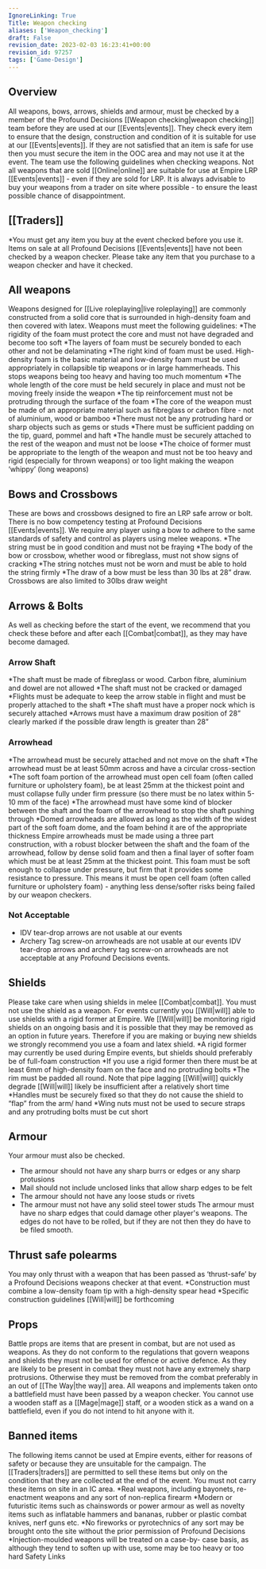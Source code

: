 ```yaml
---
IgnoreLinking: True
Title: Weapon checking
aliases: ['Weapon_checking']
draft: False
revision_date: 2023-02-03 16:23:41+00:00
revision_id: 97257
tags: ['Game-Design']
---
```


## Overview
All weapons, bows, arrows, shields and armour, must be checked by a member of the Profound Decisions [[Weapon checking|weapon checking]] team before they are used at our [[Events|events]]. They check every item to ensure that the design, construction and condition of it is suitable for use at our [[Events|events]]. If they are not satisfied that an item is safe for use then you must secure the item in the OOC area and may not use it at the event. The team use the following guidelines when checking weapons.
Not all weapons that are sold [[Online|online]] are suitable for use at Empire LRP [[Events|events]] - even if they are sold for LRP. It is always advisable to buy your weapons from a trader on site where possible - to ensure the least possible chance of disappointment.
## [[Traders]]
*You must get any item you buy at the event checked before you use it.
Items on sale at all Profound Decisions [[Events|events]] have not been checked by a weapon checker. Please take any item that you purchase to a weapon checker and have it checked.
## All weapons
Weapons designed for [[Live roleplaying|live roleplaying]] are commonly constructed from a solid core that is surrounded in high-density foam and then covered with latex. Weapons must meet the following guidelines: 
*The rigidity of the foam must protect the core and must not have degraded and become too soft
*The layers of foam must be securely bonded to each other and not be delaminating
*The right kind of foam must be used. High-density foam is the basic material and low-density foam must be used appropriately in collapsible tip weapons or in large hammerheads. This stops weapons being too heavy and having too much momentum
*The whole length of the core must be held securely in place and must not be moving freely inside the weapon
*The tip reinforcement must not be protruding through the surface of the foam
*The core of the weapon must be made of an appropriate material such as fibreglass or carbon fibre - not of aluminium, wood or bamboo
*There must not be any protruding hard or sharp objects such as gems or studs
*There must be sufficient padding on the tip, guard, pommel and haft
*The handle must be securely attached to the rest of the weapon and must not be loose
*The choice of former must be appropriate to the length of the weapon and must not be too heavy and rigid (especially for thrown weapons) or too light making the weapon ‘whippy’ (long weapons)
## Bows and Crossbows
These are bows and crossbows designed to fire an LRP safe arrow or bolt. There is no bow competency testing at Profound Decisions [[Events|events]]. We require any player using a bow to adhere to the same standards of safety and control as players using melee weapons. 
*The string must be in good condition and must not be fraying
*The body of the bow or crossbow, whether wood or fibreglass, must not show signs of cracking
*The string notches must not be worn and must be able to hold the string firmly
*The draw of a bow must be less than 30 lbs at 28” draw. Crossbows are also limited to 30lbs draw weight
## Arrows & Bolts
As well as checking before the start of the event, we recommend that you check these before and after each [[Combat|combat]], as they may have become damaged. 
### Arrow Shaft
*The shaft must be made of fibreglass or wood. Carbon fibre, aluminium and dowel are not allowed
*The shaft must not be cracked or damaged
*Flights must be adequate to keep the arrow stable in flight and must be properly attached to the shaft
*The shaft must have a proper nock which is securely attached
*Arrows must have a maximum draw position of 28” clearly marked if the possible draw length is greater than 28”
### Arrowhead
*The arrowhead must be securely attached and not move on the shaft
*The arrowhead must be at least 50mm across and have a circular cross-section
*The soft foam portion of the arrowhead must open cell foam (often called furniture or upholstery foam), be at least 25mm at the thickest point and must collapse fully under firm pressure (so there must be no latex within 5-10 mm of the face)
*The arrowhead must have some kind of blocker between the shaft and the foam of the arrowhead to stop the shaft pushing through 
*Domed arrowheads are allowed as long as the width of the widest part of the soft foam dome, and the foam behind it are of the appropriate thickness
Empire arrowheads must be made using a three part construction, with a robust blocker between the shaft and the foam of the arrowhead, follow by dense solid foam and then a final layer of softer foam which must be at least 25mm at the thickest point. This foam must be soft enough to collapse under pressure, but firm that it provides some resistance to pressure. This means it must be open cell foam (often called furniture or upholstery foam) - anything less dense/softer risks being failed by our weapon checkers.
### Not Acceptable
* IDV tear-drop arrows are not usable at our events
* Archery Tag screw-on arrowheads are not usable at our events
IDV tear-drop arrows and archery tag screw-on arrowheads are not acceptable at any Profound Decisions events.
## Shields
Please take care when using shields in melee [[Combat|combat]]. You must not use the shield as a weapon. 
For events currently you [[Will|will]] able to use shields with a rigid former at Empire. We [[Will|will]] be monitoring rigid shields on an ongoing basis and it is possible that they may be removed as an option in future years. 
Therefore if you are making or buying new shields we strongly recommend you use a foam and latex shield.
*A rigid former may currently be used during Empire events, but shields should preferably be of full-foam construction
*If you use a rigid former then there must be at least 6mm of high-density foam on the face and no protruding bolts
*The rim must be padded all round. Note that pipe lagging [[Will|will]] quickly degrade [[Will|will]] likely be insufficient after a relatively short time
*Handles must be securely fixed so that they do not cause the shield to “flap” from the arm/ hand
*Wing nuts must not be used to secure straps and any protruding bolts must be cut short
## Armour
Your armour must also be checked.
* The armour should not have any sharp burrs or edges or any sharp protusions
* Mail should not include unclosed links that allow sharp edges to be felt
* The armour should not have any loose studs or rivets
* The armour must not have any solid steel tower studs
The armour must have no sharp edges that could damage other player's weapons. The edges do not have to be rolled, but if they are not then they do have to be filed smooth.
## Thrust safe polearms
You may only thrust with a weapon that has been passed as ‘thrust-safe’ by a Profound Decisions weapons checker at that event.
*Construction must combine a low-density foam tip with a high-density spear head
*Specific construction guidelines [[Will|will]] be forthcoming
## Props
Battle props are items that are present in combat, but are not used as weapons. As they do not conform to the regulations that govern weapons and shields they must not be used for offence or active defence. As they are likely to be present in combat they must not have any extremely sharp protrusions. Otherwise they must be removed from the combat preferably in an out of [[The Way|the way]] area. 
All weapons and implements taken onto a battlefield must have been passed by a weapon checker. You cannot use a wooden staff as a [[Mage|mage]] staff, or a wooden stick as a wand on a battlefield, even if you do not intend to hit anyone with it.
## Banned items
The following items cannot be used at Empire events, either for reasons of safety or because they are unsuitable for the campaign. The [[Traders|traders]] are permitted to sell these items but only on the condition that they are collected at the end of the event. You must not carry these items on site in an IC area. 
*Real weapons, including bayonets, re-enactment weapons and any sort of non-replica firearm
*Modern or futuristic items such as chainswords or power armour as well as novelty items such as inflatable hammers and bananas, rubber or plastic combat knives, nerf guns etc.
*No fireworks or pyrotechnics of any sort may be brought onto the site without the prior permission of Profound Decisions
*Injection-moulded weapons will be treated on a case-by- case basis, as although they tend to soften up with use, some may be too heavy or too hard
Safety Links